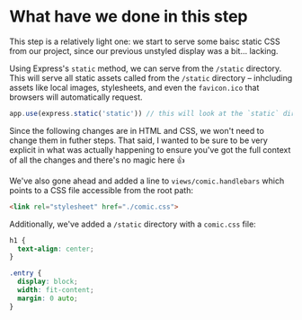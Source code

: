 # What have we done in this step

This step is a relatively light one: we start to serve some baisc static CSS from our project, since our previous unstyled display was a bit... lacking.

Using Express's `static` method, we can serve from the `/static` directory. This will serve all static assets called from the `/static` directory – inhcluding assets like local images, stylesheets, and even the `favicon.ico` that browsers will automatically request.

```javascript
app.use(express.static('static')) // this will look at the `static` directory for our static assets
```

Since the following changes are in HTML and CSS, we won't need to change them in futher steps. That said, I wanted to be sure to be very explicit in what was actually happening to ensure you've got the full context of all the changes and there's no magic here 👍

We've also gone ahead and added a line to `views/comic.handlebars` which points to a CSS file accessible from the root path:

```HTML
<link rel="stylesheet" href="./comic.css">
```

Additionally, we've added a `/static` directory with a `comic.css` file:

```css
h1 {
  text-align: center;
}

.entry {
  display: block;
  width: fit-content;
  margin: 0 auto;
}
```